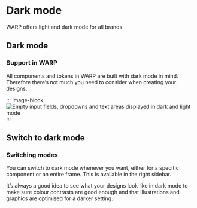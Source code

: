 # Dark mode
WARP offers light and dark mode for all brands

## Dark mode
### Support in WARP
All components and tokens in WARP are built with dark mode in mind. Therefore there’s not much you need to consider when creating your designs.

::: image-block
![Empty input fields, dropdowns and text areas displayed in dark and light mode](/images/foundations/dark-mode.png)
:::

## Switch to dark mode

### Switching modes
You can switch to dark mode whenever you want, either for a specific component or an entire frame. This is available in the right sidebar.

It’s always a good idea to see what your designs look like in dark mode to make sure colour contrasts are good enough and that illustrations and graphics are optimised for a darker setting.